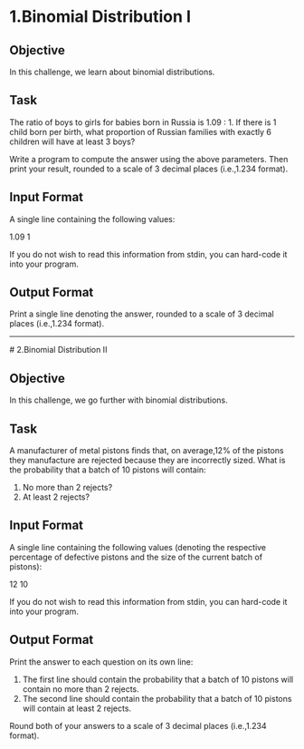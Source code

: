# 1.Binomial Distribution I

<h2>Objective</h2>
In this challenge, we learn about binomial distributions.

<h2>Task</h2>
The ratio of boys to girls for babies born in Russia is 1.09 : 1. If there is 1 child born per birth, what proportion of Russian families with exactly 6 children will have at least 3 boys?

Write a program to compute the answer using the above parameters. Then print your result, rounded to a scale of 3 decimal places (i.e.,1.234 format).

<h2>Input Format</h2>

A single line containing the following values:

1.09 1

If you do not wish to read this information from stdin, you can hard-code it into your program.

<h2>Output Format</h2>

Print a single line denoting the answer, rounded to a scale of 3 decimal places (i.e.,1.234 format).
<hr>
# 2.Binomial Distribution II

<h2>Objective</h2>
In this challenge, we go further with binomial distributions.

<h2>Task</h2>
A manufacturer of metal pistons finds that, on average,12% of the pistons they manufacture are rejected because they are incorrectly sized. What is the probability that a batch of 10 pistons will contain:
<ol>
  <li>No more than 2 rejects?</li>
  <li>At least 2 rejects?</li>
</ol>
<h2>Input Format</h2>

A single line containing the following values (denoting the respective percentage of defective pistons and the size of the current batch of pistons):

12 10

If you do not wish to read this information from stdin, you can hard-code it into your program.

<h2>Output Format</h2>

Print the answer to each question on its own line:
<ol>
    <li>The first line should contain the probability that a batch of 10 pistons will contain no more than 2 rejects.</li>
    <li>The second line should contain the probability that a batch of 10 pistons will contain at least 2 rejects.</li>
</ol>
Round both of your answers to a scale of 3 decimal places (i.e.,1.234 format).

